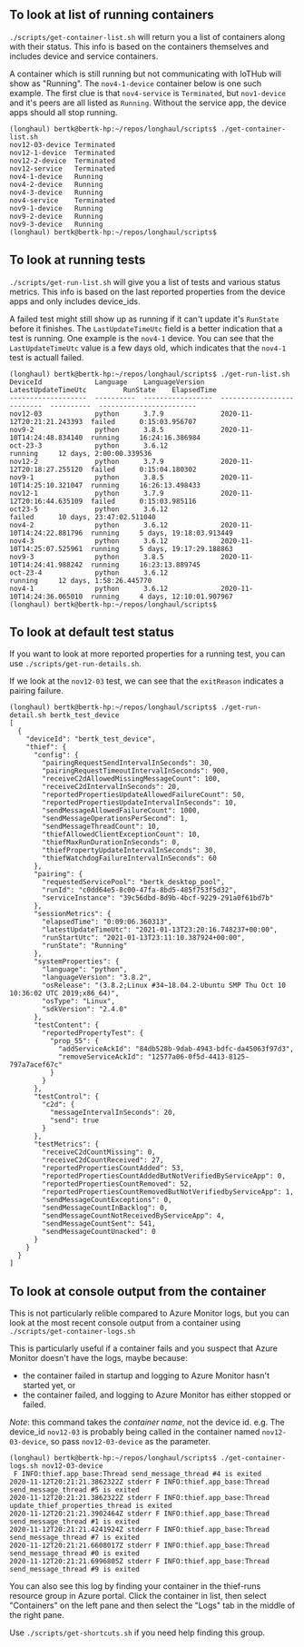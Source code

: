 
## To look at list of running containers

`./scripts/get-container-list.sh` will return you a list of containers along with their status.
This info is based on the containers themselves and includes device and service containers.

A container which is still running but not communicating with IoTHub will show as "Running".
The `nov4-1-device` container below is one such example.
The first clue is that `nov4-service` is `Terminated`, but `nov1-device` and it's peers are all listed as `Running`.
Without the service app, the device apps should all stop running.

```
(longhaul) bertk@bertk-hp:~/repos/longhaul/scripts$ ./get-container-list.sh
nov12-03-device Terminated
nov12-1-device  Terminated
nov12-2-device  Terminated
nov12-service   Terminated
nov4-1-device   Running
nov4-2-device   Running
nov4-3-device   Running
nov4-service    Terminated
nov9-1-device   Running
nov9-2-device   Running
nov9-3-device   Running
(longhaul) bertk@bertk-hp:~/repos/longhaul/scripts$
```

## To look at running tests

`./scripts/get-run-list.sh` will give you a list of tests and various status metrics.
This info is based on the last reported properties from the device apps and only includes device_ids.

A failed test might still show up as running if it can't update it's `RunState` before it finishes.
The `LastUpdateTimeUtc` field is a better indication that a test is running.
One example is the `nov4-1` device.
You can see that the `LastUpdateTimeUtc` value is a few days old, which indicates that the `nov4-1` test is actuall failed.

```
(longhaul) bertk@bertk-hp:~/repos/longhaul/scripts$ ./get-run-list.sh
DeviceId             Language    LanguageVersion    LatestUpdateTimeUtc         RunState    ElapsedTime
-------------------  ----------  -----------------  --------------------------  ----------  ------------------------
nov12-03             python      3.7.9              2020-11-12T20:21:21.243393  failed      0:15:03.956707
nov9-2               python      3.8.5              2020-11-10T14:24:48.834140  running     16:24:16.386984
oct-23-3             python      3.6.12                                         running     12 days, 2:00:00.339536
nov12-2              python      3.7.9              2020-11-12T20:18:27.255120  failed      0:15:04.180302
nov9-1               python      3.8.5              2020-11-10T14:25:10.321047  running     16:26:13.498433
nov12-1              python      3.7.9              2020-11-12T20:16:44.635109  failed      0:15:03.985116
oct23-5              python      3.6.12                                         failed      10 days, 23:47:02.511040
nov4-2               python      3.6.12             2020-11-10T14:24:22.881796  running     5 days, 19:18:03.913449
nov4-3               python      3.6.12             2020-11-10T14:25:07.525961  running     5 days, 19:17:29.188863
nov9-3               python      3.8.5              2020-11-10T14:24:41.988242  running     16:23:13.889745
oct-23-4             python      3.6.12                                         running     12 days, 1:58:26.445770
nov4-1               python      3.6.12             2020-11-10T14:24:36.065010  running     4 days, 12:10:01.907967
(longhaul) bertk@bertk-hp:~/repos/longhaul/scripts$
```

## To look at default test status

If you want to look at more reported properties for a running test, you can use `./scripts/get-run-details.sh`.

If we look at the `nov12-03` test, we can see that the `exitReason` indicates a pairing failure.

```
(longhaul) bertk@bertk-hp:~/repos/longhaul/scripts$ ./get-run-detail.sh bertk_test_device
[
  {
    "deviceId": "bertk_test_device",
    "thief": {
      "config": {
        "pairingRequestSendIntervalInSeconds": 30,
        "pairingRequestTimeoutIntervalInSeconds": 900,
        "receiveC2dAllowedMissingMessageCount": 100,
        "receiveC2dIntervalInSeconds": 20,
        "reportedPropertiesUpdateAllowedFailureCount": 50,
        "reportedPropertiesUpdateIntervalInSeconds": 10,
        "sendMessageAllowedFailureCount": 1000,
        "sendMessageOperationsPerSecond": 1,
        "sendMessageThreadCount": 10,
        "thiefAllowedClientExceptionCount": 10,
        "thiefMaxRunDurationInSeconds": 0,
        "thiefPropertyUpdateIntervalInSeconds": 30,
        "thiefWatchdogFailureIntervalInSeconds": 60
      },
      "pairing": {
        "requestedServicePool": "bertk_desktop_pool",
        "runId": "c0dd64e5-8c00-47fa-8bd5-485f753f5d32",
        "serviceInstance": "39c56dbd-8d9b-4bcf-9229-291a0f61bd7b"
      },
      "sessionMetrics": {
        "elapsedTime": "0:09:06.360313",
        "latestUpdateTimeUtc": "2021-01-13T23:20:16.748237+00:00",
        "runStartUtc": "2021-01-13T23:11:10.387924+00:00",
        "runState": "Running"
      },
      "systemProperties": {
        "language": "python",
        "languageVersion": "3.8.2",
        "osRelease": "(3.8.2;Linux #34~18.04.2-Ubuntu SMP Thu Oct 10 10:36:02 UTC 2019;x86_64)",
        "osType": "Linux",
        "sdkVersion": "2.4.0"
      },
      "testContent": {
        "reportedPropertyTest": {
          "prop_55": {
            "addServiceAckId": "84db528b-9dab-4943-bdfc-da45063f97d3",
            "removeServiceAckId": "12577a06-0f5d-4413-8125-797a7acef67c"
          }
        }
      },
      "testControl": {
        "c2d": {
          "messageIntervalInSeconds": 20,
          "send": true
        }
      },
      "testMetrics": {
        "receiveC2dCountMissing": 0,
        "receiveC2dCountReceived": 27,
        "reportedPropertiesCountAdded": 53,
        "reportedPropertiesCountAddedButNotVerifiedByServiceApp": 0,
        "reportedPropertiesCountRemoved": 52,
        "reportedPropertiesCountRemovedButNotVerifiedbyServiceApp": 1,
        "sendMessageCountExceptions": 0,
        "sendMessageCountInBacklog": 0,
        "sendMessageCountNotReceivedByServiceApp": 4,
        "sendMessageCountSent": 541,
        "sendMessageCountUnacked": 0
      }
    }
  }
]
```

## To look at console output from the container

This is not particularly relible compared to Azure Monitor logs, but you can look at the most recent console output from a container using `./scripts/get-container-logs.sh`

This is particularly useful if a container fails and you suspect that Azure Monitor doesn't have the logs, maybe because:
* the container failed in startup and logging to Azure Monitor hasn't started yet, or
* the container failed, and logging to Azure Monitor has either stopped or failed.

_Note_: this command takes the _container name_, not the device id.  e.g. The device_id `nov12-03` is probably  being called in the container named `nov12-03-device`, so pass `nov12-03-device` as the parameter.

```
(longhaul) bertk@bertk-hp:~/repos/longhaul/scripts$ ./get-container-logs.sh nov12-03-device
 F INFO:thief.app_base:Thread send_message_thread #4 is exited
2020-11-12T20:21:21.3862322Z stderr F INFO:thief.app_base:Thread send_message_thread #5 is exited
2020-11-12T20:21:21.3862322Z stderr F INFO:thief.app_base:Thread update_thief_properties_thread is exited
2020-11-12T20:21:21.3902464Z stderr F INFO:thief.app_base:Thread send_message_thread #1 is exited
2020-11-12T20:21:21.4241924Z stderr F INFO:thief.app_base:Thread send_message_thread #7 is exited
2020-11-12T20:21:21.6608017Z stderr F INFO:thief.app_base:Thread send_message_thread #0 is exited
2020-11-12T20:21:21.6996805Z stderr F INFO:thief.app_base:Thread send_message_thread #9 is exited
```

You can also see this log by finding your container in the thief-runs resource group in Azure portal.  Click the container in list, then select "Containers" on the left pane and then select the "Logs" tab in the middle of the right pane.

Use `./scripts/get-shortcuts.sh` if you need help finding this group.

